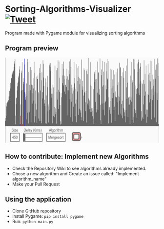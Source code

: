 # Sorting-Algorithms-Visualizer [![Tweet](https://img.shields.io/twitter/url/http/shields.io.svg?style=social)](https://twitter.com/intent/tweet?text=Amazing%20tool%20for%20visualising%20Sorting%20Algorithms%20in%20Python&url=https://github.com/LucasPilla/Sorting-Algorithms-Visualizer&via=&hashtags=educational,developers)
Program made with Pygame module for visualizing sorting algorithms

## Program preview
![](preview.gif)

## How to contribute: Implement new Algorithms
- Check the Repository Wiki to see algorithms already implemented.
- Chose a new algorithm and Create an issue called: "Implement algorithm_name"
- Make your Pull Request

## Using the application
- Clone GitHub repository
- Install Pygame: `pip install pygame`
- Run: `python main.py`

